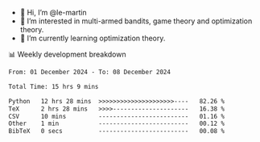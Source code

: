 - 👋 Hi, I’m @le-martin
- 👀 I’m interested in multi-armed bandits, game theory and optimization theory.
- 🌱 I’m currently learning optimization theory.
<!---- 💞️ I’m looking to collaborate on ...
- 📫 How to reach me ...-->

<!---
Tutorial for using WakaTime stats in GitHub profile: https://github.com/athul/waka-readme
-->

📊 Weekly development breakdown
<!--START_SECTION:waka-->

```txt
From: 01 December 2024 - To: 08 December 2024

Total Time: 15 hrs 9 mins

Python   12 hrs 28 mins  >>>>>>>>>>>>>>>>>>>>>----   82.26 %
TeX      2 hrs 28 mins   >>>>---------------------   16.38 %
CSV      10 mins         -------------------------   01.16 %
Other    1 min           -------------------------   00.12 %
BibTeX   0 secs          -------------------------   00.08 %
```

<!--END_SECTION:waka-->

<!---
le-martin/le-martin is a ✨ special ✨ repository because its `README.md` (this file) appears on your GitHub profile.
You can click the Preview link to take a look at your changes.
--->
